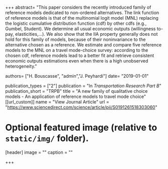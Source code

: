 +++
abstract= "This paper considers the recently introduced family of reference models dedicated to non-ordered alternatives. The link function of reference models is that of the multinomial logit model (MNL) replacing the logistic cumulative distribution function (cdf) by other cdfs (e.g., Gumbel, Student). We determine all usual economic outputs (willingness to-pay, elasticities,...). We also show that the IIA property generally does not hold for this family of models, because of their noninvariance to the alternative chosen as a reference. We estimate and compare five reference models to the MNL on a travel mode-choice survey: according to the chosen cdf, reference models lead to a better fit and retrieve consistent economic outputs estimations even when there is a high unobserved heterogeneity."

authors= ["H. Bouscasse", "admin","J. Peyhardi"]
date= "2019-01-01"

publication_types = ["2"]
publication = "In *Transportation Research Part B*"
publication_short = "TRPB"
title = "A new family of qualitative choice models - An application of reference models to travel mode choice"
[[url_custom]]
name = "View Journal Article"
url = "https://www.sciencedirect.com/science/article/pii/S0191261518303060"

# Optional featured image (relative to `static/img/` folder).
[header]
image = ""
caption = ""

+++

